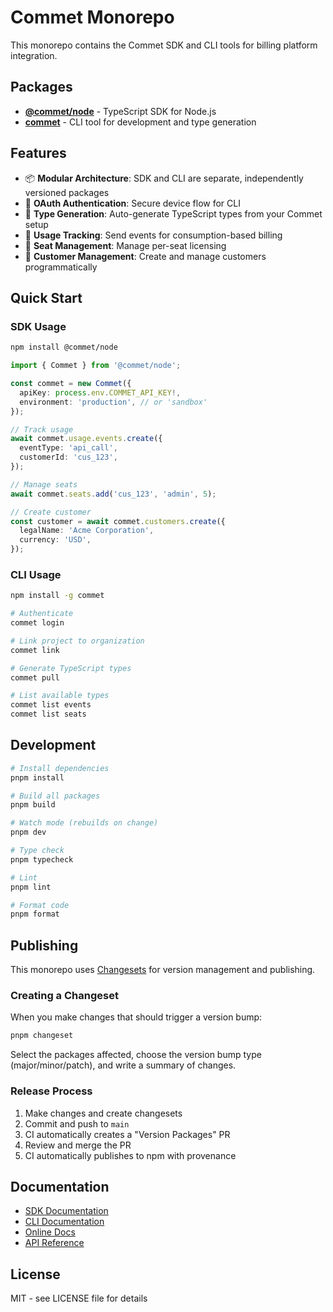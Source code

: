 # Commet Monorepo

This monorepo contains the Commet SDK and CLI tools for billing platform integration.

## Packages

- **[@commet/node](./packages/node)** - TypeScript SDK for Node.js
- **[commet](./packages/cli)** - CLI tool for development and type generation

## Features

- 📦 **Modular Architecture**: SDK and CLI are separate, independently versioned packages
- 🔐 **OAuth Authentication**: Secure device flow for CLI
- 📝 **Type Generation**: Auto-generate TypeScript types from your Commet setup
- 🚀 **Usage Tracking**: Send events for consumption-based billing
- 💺 **Seat Management**: Manage per-seat licensing
- 👥 **Customer Management**: Create and manage customers programmatically

## Quick Start

### SDK Usage

```bash
npm install @commet/node
```

```typescript
import { Commet } from '@commet/node';

const commet = new Commet({
  apiKey: process.env.COMMET_API_KEY!,
  environment: 'production', // or 'sandbox'
});

// Track usage
await commet.usage.events.create({
  eventType: 'api_call',
  customerId: 'cus_123',
});

// Manage seats
await commet.seats.add('cus_123', 'admin', 5);

// Create customer
const customer = await commet.customers.create({
  legalName: 'Acme Corporation',
  currency: 'USD',
});
```

### CLI Usage

```bash
npm install -g commet
```

```bash
# Authenticate
commet login

# Link project to organization
commet link

# Generate TypeScript types
commet pull

# List available types
commet list events
commet list seats
```

## Development

```bash
# Install dependencies
pnpm install

# Build all packages
pnpm build

# Watch mode (rebuilds on change)
pnpm dev

# Type check
pnpm typecheck

# Lint
pnpm lint

# Format code
pnpm format
```

## Publishing

This monorepo uses [Changesets](https://github.com/changesets/changesets) for version management and publishing.

### Creating a Changeset

When you make changes that should trigger a version bump:

```bash
pnpm changeset
```

Select the packages affected, choose the version bump type (major/minor/patch), and write a summary of changes.

### Release Process

1. Make changes and create changesets
2. Commit and push to `main`
3. CI automatically creates a "Version Packages" PR
4. Review and merge the PR
5. CI automatically publishes to npm with provenance

## Documentation

- [SDK Documentation](./packages/node/README.md)
- [CLI Documentation](./packages/cli/README.md)
- [Online Docs](https://docs.commet.co)
- [API Reference](https://docs.commet.co/api)

## License

MIT - see LICENSE file for details
